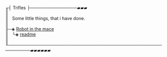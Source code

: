 ╓┤ Trifles ├───────────────▰▰▰     
║    
║ &nbsp; Some little things, that i have done.   
║     
╟─◈ [Robot in the mace](./robotmace/)    
║ &nbsp;&nbsp;└◈ [readme](robotmace/README.md)     
║   
╙─────────────────────────────────────────────────────────▰▰▰▰▰▰   
